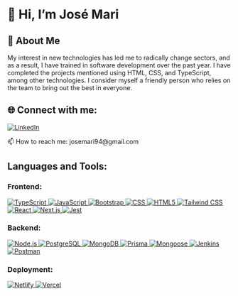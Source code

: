 <h1>👋 Hi, I’m José Mari</h1>
                         
<h2>🚀 About Me</h2>
<p>My interest in new technologies has led me to radically change sectors, and as a result, I have trained in software development over the past year.
I have completed the projects mentioned using HTML, CSS, and TypeScript, among other technologies.
I consider myself a friendly person who relies on the team to bring out the best in everyone.</p>

<h2>🌐 Connect with me:</h2>
<p>
    <a href="https://www.linkedin.com/in/josemariagillopez" target="_blank">
        <img src="https://img.shields.io/badge/LinkedIn-0077B5?style=for-the-badge&logo=linkedin&logoColor=white" alt="LinkedIn">
    </a>
</p>
📫 How to reach me: josemari94@gmail.com

<h2>Languages and Tools:</h2>

<h3>Frontend:</h3>
<p>
    <a href="https://www.typescriptlang.org/" target="_blank">
        <img src="https://img.shields.io/badge/TypeScript-007ACC?style=for-the-badge&logo=typescript&logoColor=white" alt="TypeScript">
    </a>
    <a href="https://developer.mozilla.org/en-US/docs/Web/JavaScript" target="_blank">
        <img src="https://img.shields.io/badge/JavaScript-F7DF1E?style=for-the-badge&logo=javascript&logoColor=black" alt="JavaScript">
    </a>
    <a href="https://getbootstrap.com/" target="_blank">
        <img src="https://img.shields.io/badge/Bootstrap-7952B3?style=for-the-badge&logo=bootstrap&logoColor=white" alt="Bootstrap">
    </a>
    <a href="https://developer.mozilla.org/en-US/docs/Web/CSS" target="_blank">
        <img src="https://img.shields.io/badge/CSS-1572B6?style=for-the-badge&logo=css3&logoColor=white" alt="CSS">
    </a>
    <a href="https://developer.mozilla.org/en-US/docs/Web/HTML" target="_blank">
        <img src="https://img.shields.io/badge/HTML5-E34F26?style=for-the-badge&logo=html5&logoColor=white" alt="HTML5">
    </a>
    <a href="https://tailwindcss.com/" target="_blank">
        <img src="https://img.shields.io/badge/Tailwind_CSS-38B2AC?style=for-the-badge&logo=tailwind-css&logoColor=white" alt="Tailwind CSS">
    </a>
    <a href="https://reactjs.org/" target="_blank">
        <img src="https://img.shields.io/badge/React-61DAFB?style=for-the-badge&logo=react&logoColor=black" alt="React">
    </a>
    <a href="https://nextjs.org/" target="_blank">
        <img src="https://img.shields.io/badge/Next.js-000000?style=for-the-badge&logo=nextdotjs&logoColor=white" alt="Next.js">
    </a>
    <a href="https://jestjs.io/" target="_blank">
        <img src="https://img.shields.io/badge/Jest-C21325?style=for-the-badge&logo=jest&logoColor=white" alt="Jest">
    </a>
</p>

<h3>Backend:</h3>
<p>
    <a href="https://nodejs.org/" target="_blank">
        <img src="https://img.shields.io/badge/Node.js-339933?style=for-the-badge&logo=nodedotjs&logoColor=white" alt="Node.js">
    </a>
    <a href="https://www.postgresql.org/" target="_blank">
        <img src="https://img.shields.io/badge/PostgreSQL-336791?style=for-the-badge&logo=postgresql&logoColor=white" alt="PostgreSQL">
    </a>
    <a href="https://www.mongodb.com/" target="_blank">
        <img src="https://img.shields.io/badge/MongoDB-47A248?style=for-the-badge&logo=mongodb&logoColor=white" alt="MongoDB">
    </a>
    <a href="https://www.prisma.io/" target="_blank">
        <img src="https://img.shields.io/badge/Prisma-2D3748?style=for-the-badge&logo=prisma&logoColor=white" alt="Prisma">
    </a>
    <a href="https://mongoosejs.com/" target="_blank">
        <img src="https://img.shields.io/badge/Mongoose-880000?style=for-the-badge&logo=mongoose&logoColor=white" alt="Mongoose">
    </a>
    <a href="https://www.jenkins.io/" target="_blank">
        <img src="https://img.shields.io/badge/Jenkins-D24939?style=for-the-badge&logo=jenkins&logoColor=white" alt="Jenkins">
    </a>
    <a href="https://www.postman.com/" target="_blank">
        <img src="https://img.shields.io/badge/Postman-FF6C37?style=for-the-badge&logo=postman&logoColor=white" alt="Postman">
    </a>
</p>

<h3>Deployment:</h3>
<p>
    <a href="https://www.netlify.com/" target="_blank">
        <img src="https://img.shields.io/badge/Netlify-00C7B7?style=for-the-badge&logo=netlify&logoColor=white" alt="Netlify">
    </a>
    <a href="https://vercel.com/" target="_blank">
        <img src="https://img.shields.io/badge/Vercel-000000?style=for-the-badge&logo=vercel&logoColor=white" alt="Vercel">
    </a>
</p>

<!---
JoseMari242/JoseMari242 is a ✨ special ✨ repository because its `README.md` (this file) appears on your GitHub profile.
You can click the Preview link to take a look at your changes.
--->
